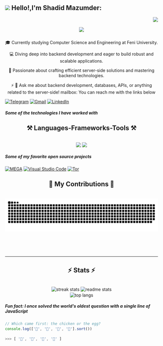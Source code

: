  <!--[![Header](https://github.com/adamalston/adamalston/raw/master/profile.gif)](https://www.adamalston.com/)-->
 
 ## <img src="https://raw.githubusercontent.com/alexnaiman/alexnaiman/master/resources/welcomeglitch.gif" width="50px" /> Hello!,I'm Shadid Mazumder:
<img align="right" src="https://visitor-badge.laobi.icu/badge?page_id=Shadid123.Shadid123" />

<h1 align="center">
    <img src="https://readme-typing-svg.herokuapp.com/?font=Righteous&size=35&center=true&vCenter=true&width=500&height=70&duration=6000&lines=Hi+There!+👋;+I'm+Shadid+Mazumder!;" />
</h1>


 <div align="center">
  
  🎓 Currently studying Computer Science and Engineering at Feni University.
 
 💻 Diving deep into backend development and eager to build robust and scalable applications.

🚀 Passionate about crafting efficient server-side solutions and mastering backend technologies.

⚡  :speech_balloon: Ask me about backend development, databases, APIs, or anything related to the server-side!
mailbox: You can reach me with the links below

 </div>

[![Telegram](https://img.shields.io/badge/-TELEGRAM-2CA5E0?style=for-the-badge&logo=telegram&logoColor=white)](https://t.me/@Shadid09)
[![Gmail](https://img.shields.io/badge/-GMAIL-D14836?style=for-the-badge&logo=gmail&logoColor=white)](mailto:shadidmazumder123@gmail.com)
[![LinkedIn](https://img.shields.io/badge/-LINKEDIN-0077B5?style=for-the-badge&logo=linkedin&logoColor=white)]([https://www.linkedin.com/in/adammalston/](https://www.linkedin.com/in/shadidmazumder/))
<!--[![adamalston.com](https://img.shields.io/badge/-ADAMALSTON.COM-000000?style=for-the-badge&logo=react&logoColor=white)](https://www.adamalston.com/)-->

<!--##### Languages I use

![C](https://img.shields.io/badge/-C-000000?style=flat&logo=c)
![HTML5](https://img.shields.io/badge/-HTML5-000000?style=flat&logo=html5)
![Java](https://img.shields.io/badge/-Java-000000?style=flat&logo=java)
![Python](https://img.shields.io/badge/-Python-000000?style=flat&logo=python)
![SQL](https://img.shields.io/badge/-SQL-000000?style=flat&logo=postgresql)-->

##### Some of the technologies I have worked with

<h2 align="center">⚒️ Languages-Frameworks-Tools ⚒️</h2>
<br/>
<div align="center">
    <img src="https://skillicons.dev/icons?i=bootstrap,html,css,vscode,github,,git,r" />
    <img src="https://skillicons.dev/icons?i=python,c,java,java fx,mysql," /><br>
</div>
<!--
![Git](https://img.shields.io/badge/-Git-222222?style=flat&logo=git&logoColor=F05032)
![GitHub](https://img.shields.io/badge/-GitHub-222222?style=flat&logo=github&logoColor=181717)
![jQuery](https://img.shields.io/badge/-jQuery-222222?style=flat&logo=jQuery&logoColor=0769AD)
![Java Spring](https://img.shields.io/badge/-Spring-222222?style=flat&logo=spring&logoColor=6DB33F)
-->

##### Some of my favorite open source projects

[![MEGA](https://img.shields.io/badge/-MEGA-444444?style=flat&logo=mega&logoColor=D9272E)](ttps://github.com/meganz/)
[![Visual Studio Code](https://img.shields.io/badge/-VSCode-444444?style=flat&logo=visual-studio-code&logoColor=007ACC)](https://github.com/microsoft/vscode)
[![Tor](https://img.shields.io/badge/-Tor-444444?style=flat&logo=tor&logoColor=7E4798)](https://www.torproject.org/)


<div align="center">
  <h2>🐍 My Contributions 🐍</h2>
  <br>
  <img alt="snake eating my contributions" src="https://raw.githubusercontent.com/salesp07/salesp07/output/github-contribution-grid-snake.svg" />
  
  <br/><br/><br/>
</div>

<hr/>

<h2 align="center">⚡ Stats ⚡</h2>
<br>
<div align=center>
  <img width=390 src="https://github-readme-streak-stats-salesp07.vercel.app/?user=Shadid123&count_private=true&theme=react&border_radius=10" alt="streak stats"/>
  <img width=390 src="https://github-readme-stats-salesp07.vercel.app/api?username=Shadid123&count_private=true&show_icons=true&theme=react&rank_icon=github&border_radius=10" alt="readme stats" />
  <br/>
  <img width=325 align="center" src="https://github-readme-stats-salesp07.vercel.app/api/top-langs/?username=Shadid123&hide=HTML&langs_count=8&layout=compact&theme=react&border_radius=10&size_weight=0.5&count_weight=0.5&exclude_repo=github-readme-stats" alt="top langs" />
</div>

##### Fun fact: I once solved the world's oldest question with a single line of JavaScript
<!-- wi*quL3fcV -->

```javascript
// Which came first: the chicken or the egg?
console.log(['🥚', '🐣', '🐥', '🐔'].sort())

>>> [ '🐔', '🐣', '🐥', '🥚' ]
```

